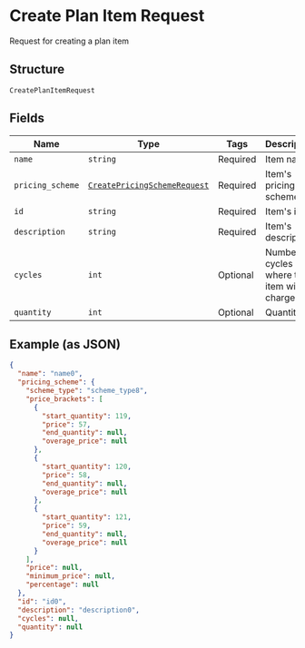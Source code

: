 
# Create Plan Item Request

Request for creating a plan item

## Structure

`CreatePlanItemRequest`

## Fields

| Name | Type | Tags | Description |
|  --- | --- | --- | --- |
| `name` | `string` | Required | Item name |
| `pricing_scheme` | [`CreatePricingSchemeRequest`](/doc/models/create-pricing-scheme-request.md) | Required | Item's pricing scheme |
| `id` | `string` | Required | Item's id |
| `description` | `string` | Required | Item's description |
| `cycles` | `int` | Optional | Number of cycles where the item will be charged |
| `quantity` | `int` | Optional | Quantity |

## Example (as JSON)

```json
{
  "name": "name0",
  "pricing_scheme": {
    "scheme_type": "scheme_type8",
    "price_brackets": [
      {
        "start_quantity": 119,
        "price": 57,
        "end_quantity": null,
        "overage_price": null
      },
      {
        "start_quantity": 120,
        "price": 58,
        "end_quantity": null,
        "overage_price": null
      },
      {
        "start_quantity": 121,
        "price": 59,
        "end_quantity": null,
        "overage_price": null
      }
    ],
    "price": null,
    "minimum_price": null,
    "percentage": null
  },
  "id": "id0",
  "description": "description0",
  "cycles": null,
  "quantity": null
}
```

